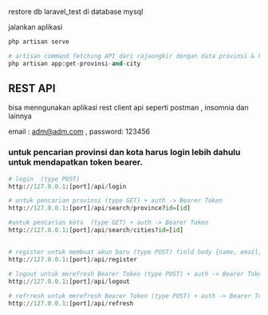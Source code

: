 restore db laravel_test di database mysql

jalankan aplikasi
```bash
php artisan serve
```

```python
# artisan command​ fetching API dari rajaongkir dengan data provinsi & kota
php artisan app:get-provinsi-and-city
```


## REST API 
bisa menngunakan aplikasi rest client api seperti postman , insomnia dan lainnya

email : adm@adm.com , password: 123456

### untuk pencarian provinsi dan kota harus login lebih dahulu untuk mendapatkan token bearer.

```python
# login  (type POST)
http://127.0.0.1:[port]/api/login
```
```python
# untuk pencarian provinsi (type GET) + auth -> Bearer Token
http://127.0.0.1:[port]/api/search/province?id=[id]
```
```python
#untuk pencarian kota  (type GET) + auth -> Bearer Token
http://127.0.0.1:[port]/api/search/cities?id=[id]
```
## 

```python
# register untuk membuat akun baru (type POST) field body {name, email, password}
http://127.0.0.1:[port]/api/register
```

```python
# logout untuk merefresh Bearer Token (type POST) + auth -> Bearer Token
http://127.0.0.1:[port]/api/logout
```

```python
# refrresh untuk merefresh Bearer Token (type POST) + auth -> Bearer Token
http://127.0.0.1:[port]/api/refresh
```

